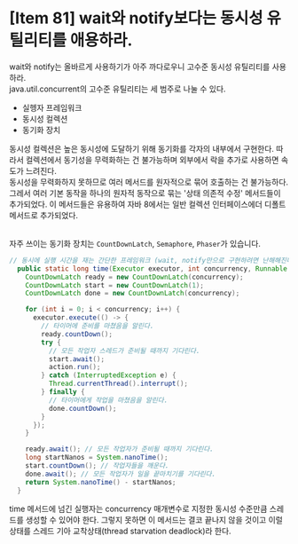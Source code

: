 # [Item 81] wait와 notify보다는 동시성 유틸리티를 애용하라.

wait와 notify는 올바르게 사용하기가 아주 까다로우니 고수준 동시성 유틸리티를 사용하라.
</br>
java.util.concurrent의 고수준 유틸리티는 세 범주로 나눌 수 있다.

- 실헹자 프레임워크
- 동시성 컬렉션
- 동기화 장치

동시성 컬렉션은 높은 동시성에 도달하기 위해 동기화를 각자의 내부에서 구현한다. 따라서 컬렉션에서 동기성을 무력화하는 건 불가능하며 외부에서 락을 추가로 사용하면 속도가 느려진다.
</br>
동시성을 무력화하지 못하므로 여러 메서드를 원자적으로 묶어 호출하는 건 불가능하다. 그레서 여러 기본 동작을 하나의 원자적 동작으로 묶는 '상태 의존적 수정' 메서드들이 추가되었다. 이 메서드들은 유용하여 자바 8에서는 일반 컬렉션 인터페이스에더 디폴트 메서드로 추가되었다.
</br>
</br>

자주 쓰이는 동기화 장치는 `CountDownLatch`, `Semaphore`, `Phaser`가 있습니다.

``` java
// 동시에 실행 시간을 재는 간단한 프레임워크 (wait, notify만으로 구현하려면 난해해진다)
  public static long time(Executor executor, int concurrency, Runnable action) throws InterruptedException {
    CountDownLatch ready = new CountDownLatch(concurrency);
    CountDownLatch start = new CountDownLatch(1);
    CountDownLatch done = new CountDownLatch(concurrency);

    for (int i = 0; i < concurrency; i++) {
      executor.execute(() -> {
        // 타이머에 준비를 마쳤음을 알린다.
        ready.countDown();
        try {
          // 모든 작업자 스레드가 준비될 때까지 기다린다.
          start.await();
          action.run();
        } catch (InterruptedException e) {
          Thread.currentThread().interrupt();
        } finally {
          // 타이머에게 작업을 마쳤음을 알린다.
          done.countDown();
        }
      });
    }

    ready.await(); // 모든 작업자가 준비될 때까지 기다린다.
    long startNanos = System.nanoTime();
    start.countDown(); // 작업자들을 깨운다.
    done.await(); // 모든 작업자가 일을 끝마치기를 기다린다.
    return System.nanoTime() - startNanos;
  }
```
time 메서드에 넘긴 실행자는 concurrency 매개변수로 지정한 동시성 수준만큼 스레드를 생성할 수 있어야 한다. 그렇지 못하면 이 메서드는 결코 끝나지 않을 것이고 이럴 상태를 스레드 기아 교착상태(thread starvation deadlock)라 한다.